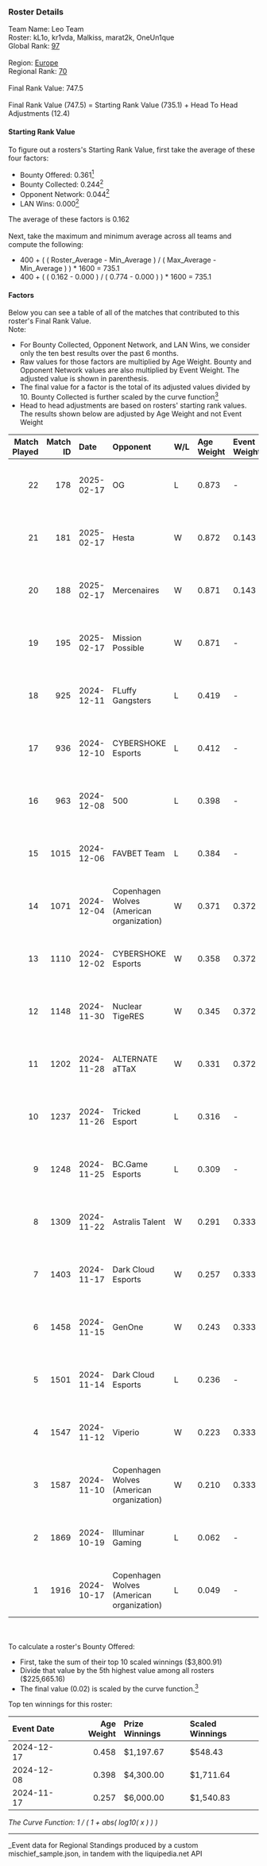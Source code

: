 ### Roster Details<br />
Team Name: Leo Team<br />
Roster: kL1o, kr1vda, Malkiss, marat2k, OneUn1que<br />
Global Rank: [97](../../standings_global_2025_04_07.md)<br />
<br />
Region: [Europe]( ../../standings_europe_2025_04_07.md)<br />
Regional Rank: [70]( ../../standings_europe_2025_04_07.md)<br />
<br />
Final Rank Value:  747.5<br />
<br />
Final Rank Value (747.5) = Starting Rank Value (735.1) + Head To Head Adjustments (12.4)<br />

#### Starting Rank Value<br />
To figure out a rosters's Starting Rank Value, first take the average of these four factors:<br />
- Bounty Offered: 0.361[<sup>1</sup>](#table2)
- Bounty Collected: 0.244[<sup>2</sup>](#table1)
- Opponent Network: 0.044[<sup>2</sup>](#table1)
- LAN Wins: 0.000[<sup>2</sup>](#table1)

The average of these factors is 0.162<br />
<br />
Next, take the maximum and minimum average across all teams and compute the following:<br />
- 400 + ( ( Roster_Average - Min_Average ) / ( Max_Average - Min_Average ) ) * 1600 = 735.1
- 400 + ( ( 0.162 - 0.000 ) / ( 0.774 - 0.000 ) ) * 1600 = 735.1


#### Factors<br />
Below you can see a table of all of the matches that contributed to this roster's Final Rank Value.<br />
Note:<br />

- For Bounty Collected, Opponent Network, and LAN Wins, we consider only the ten best results over the past 6 months.
- Raw values for those factors are multiplied by Age Weight. Bounty and Opponent Network values are also multiplied by Event Weight. The adjusted value is shown in parenthesis.
- The final value for a factor is the total of its adjusted values divided by 10. Bounty Collected is further scaled by the curve function[<sup>3</sup>](#curveFunction)
- Head to head adjustments are based on rosters' starting rank values. The results shown below are adjusted by Age Weight and not Event Weight
<span id="table1"></span><br />


| Match Played | Match ID | Date       | Opponent                                  | W/L | Age Weight | Event Weight | Bounty Collected | Opponent Network | LAN Wins  | H2H Adj. | Roster                                    |
| -: | -: | :- | :- | :- | :- | :- | :- | :- | :- | -: | :- |
|           22 |      178 | 2025-02-17 | OG                                        | L   | 0.873      | -            | -                | -                | -         |   -10.75 | kL1o, kr1vda, Malkiss, marat2k, OneUn1que |
|           21 |      181 | 2025-02-17 | Hesta                                     | W   | 0.872      | 0.143        | 0.000 (0.000)    | 0.339 (0.042)    | 0 (0.000) |     8.30 | kL1o, kr1vda, Malkiss, marat2k, OneUn1que |
|           20 |      188 | 2025-02-17 | Mercenaires                               | W   | 0.871      | 0.143        | -                | 0.071 (0.009)    | 0 (0.000) |     6.11 | kL1o, kr1vda, Malkiss, marat2k, OneUn1que |
|           19 |      195 | 2025-02-17 | Mission Possible                          | W   | 0.871      | -            | -                | -                | 0 (0.000) |     5.21 | kL1o, kr1vda, Malkiss, marat2k, OneUn1que |
|           18 |      925 | 2024-12-11 | FLuffy Gangsters                          | L   | 0.419      | -            | -                | -                | -         |    -7.90 | kL1o, kr1vda, Malkiss, marat2k, OneUn1que |
|           17 |      936 | 2024-12-10 | CYBERSHOKE Esports                        | L   | 0.412      | -            | -                | -                | -         |    -5.50 | kL1o, kr1vda, Malkiss, marat2k, OneUn1que |
|           16 |      963 | 2024-12-08 | 500                                       | L   | 0.398      | -            | -                | -                | -         |    -2.82 | kL1o, kr1vda, Malkiss, marat2k, OneUn1que |
|           15 |     1015 | 2024-12-06 | FAVBET Team                               | L   | 0.384      | -            | -                | -                | -         |    -5.81 | kL1o, kr1vda, Malkiss, marat2k, OneUn1que |
|           14 |     1071 | 2024-12-04 | Copenhagen Wolves (American organization) | W   | 0.371      | 0.372        | 0.007 (0.001)    | 0.661 (0.091)    | 0 (0.000) |     6.05 | kL1o, kr1vda, Malkiss, marat2k, OneUn1que |
|           13 |     1110 | 2024-12-02 | CYBERSHOKE Esports                        | W   | 0.358      | 0.372        | 0.010 (0.001)    | 1.000 (0.133)    | 0 (0.000) |     6.91 | kL1o, kr1vda, Malkiss, marat2k, OneUn1que |
|           12 |     1148 | 2024-11-30 | Nuclear TigeRES                           | W   | 0.345      | 0.372        | 0.004 (0.001)    | 0.053 (0.007)    | 0 (0.000) |     2.81 | kL1o, kr1vda, Malkiss, marat2k, OneUn1que |
|           11 |     1202 | 2024-11-28 | ALTERNATE aTTaX                           | W   | 0.331      | 0.372        | 0.016 (0.002)    | 0.210 (0.026)    | 0 (0.000) |     6.54 | kL1o, kr1vda, Malkiss, marat2k, OneUn1que |
|           10 |     1237 | 2024-11-26 | Tricked Esport                            | L   | 0.316      | -            | -                | -                | -         |    -4.32 | kL1o, kr1vda, Malkiss, marat2k, OneUn1que |
|            9 |     1248 | 2024-11-25 | BC.Game Esports                           | L   | 0.309      | -            | -                | -                | -         |    -4.97 | kL1o, kr1vda, Malkiss, marat2k, OneUn1que |
|            8 |     1309 | 2024-11-22 | Astralis Talent                           | W   | 0.291      | 0.333        | 0.002 (0.000)    | 0.310 (0.030)    | 0 (0.000) |     4.03 | kL1o, kr1vda, Malkiss, marat2k, OneUn1que |
|            7 |     1403 | 2024-11-17 | Dark Cloud Esports                        | W   | 0.257      | 0.333        | 0.021 (0.002)    | 0.283 (0.024)    | 0 (0.000) |     3.99 | kL1o, kr1vda, Malkiss, marat2k, OneUn1que |
|            6 |     1458 | 2024-11-15 | GenOne                                    | W   | 0.243      | 0.333        | 0.007 (0.001)    | 0.362 (0.029)    | 0 (0.000) |     3.94 | kL1o, kr1vda, Malkiss, marat2k, OneUn1que |
|            5 |     1501 | 2024-11-14 | Dark Cloud Esports                        | L   | 0.236      | -            | -                | -                | -         |    -3.74 | kL1o, kr1vda, Malkiss, marat2k, OneUn1que |
|            4 |     1547 | 2024-11-12 | Viperio                                   | W   | 0.223      | 0.333        | 0.002 (0.000)    | -                | -         |     2.52 | kL1o, kr1vda, Malkiss, marat2k, OneUn1que |
|            3 |     1587 | 2024-11-10 | Copenhagen Wolves (American organization) | W   | 0.210      | 0.333        | 0.007 (0.001)    | 0.661 (0.046)    | -         |     3.55 | kL1o, kr1vda, Malkiss, marat2k, OneUn1que |
|            2 |     1869 | 2024-10-19 | Illuminar Gaming                          | L   | 0.062      | -            | -                | -                | -         |    -1.02 | kL1o, kr1vda, Malkiss, marat2k, OneUn1que |
|            1 |     1916 | 2024-10-17 | Copenhagen Wolves (American organization) | L   | 0.049      | -            | -                | -                | -         |    -0.71 | kL1o, kr1vda, Malkiss, marat2k, OneUn1que |

<br />
<span id="table2"></span><br />
To calculate a roster's Bounty Offered:<br />

- First, take the sum of their top 10 scaled winnings ($3,800.91)
- Divide that value by the 5th highest value among all rosters ($225,665.16)
- The final value (0.02) is scaled by the curve function.[<sup>3</sup>](#curveFunction)

Top ten winnings for this roster:<br />

| Event Date | Age Weight | Prize Winnings | Scaled Winnings |
| :- | -: | :- | :- |
| 2024-12-17 |      0.458 | $1,197.67      | $548.43         |
| 2024-12-08 |      0.398 | $4,300.00      | $1,711.64       |
| 2024-11-17 |      0.257 | $6,000.00      | $1,540.83       |


<span id="curveFunction"></span>_The Curve Function: 1 / ( 1 + abs( log10( x ) ) )_<br />

---
_Event data for Regional Standings produced by a custom mischief_sample.json, in tandem with the liquipedia.net API<br />
